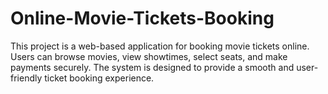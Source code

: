 # Online-Movie-Tickets-Booking
This project is a web-based application for booking movie tickets online. Users can browse movies, view showtimes, select seats, and make payments securely. The system is designed to provide a smooth and user-friendly ticket booking experience.
